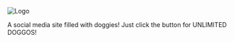 ![Logo](https://github.com/MatthewZenn/Mutt/raw/main/www/Static/Logo.png)

A social media site filled with doggies!
Just click the button for UNLIMITED DOGGOS!
